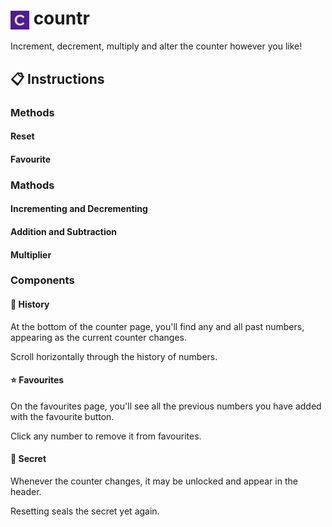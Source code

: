 # <img src="/public/favicon-32x32.png" alt="countr icon" width="30" align="center"> countr

Increment, decrement, multiply and alter the counter however you like!

## 📋 Instructions

### Methods

#### Reset

#### Favourite

### Mathods

#### Incrementing and Decrementing

#### Addition and Subtraction

#### Multiplier

### Components

#### 📜 History

At the bottom of the counter page, you'll find any and all past numbers, appearing as the current counter changes.

Scroll horizontally through the history of numbers.

#### ⭐ Favourites

On the favourites page, you'll see all the previous numbers you have added with the favourite button.

Click any number to remove it from favourites.

#### 👀 Secret

Whenever the counter changes, it may be unlocked and appear in the header.

Resetting seals the secret yet again.
